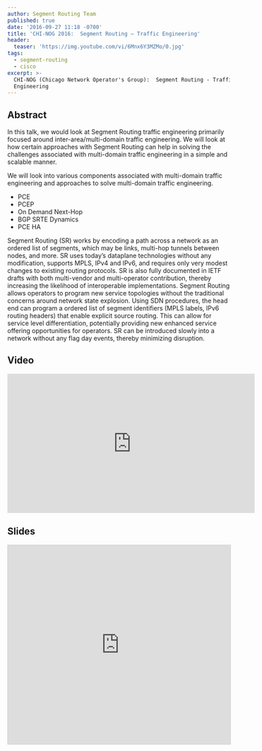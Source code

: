 ```yaml
---
author: Segment Routing Team
published: true
date: '2016-09-27 11:18 -0700'
title: 'CHI-NOG 2016:  Segment Routing – Traffic Engineering'
header:
  teaser: 'https://img.youtube.com/vi/6Mnx6Y3MZMo/0.jpg'
tags:
  - segment-routing
  - cisco
excerpt: >-
  CHI-NOG (Chicago Network Operator's Group):  Segment Routing - Traffic
  Engineering
---
```


## Abstract  

In this talk, we would look at Segment Routing traffic engineering primarily focused around inter-area/multi-domain traffic engineering. We will look at how certain approaches with Segment Routing can help in solving the challenges associated with multi-domain traffic engineering in a simple and scalable manner. 
    
    
We will look into various components associated with multi-domain traffic engineering and approaches to solve multi-domain traffic engineering.  

* PCE
* PCEP
* On Demand Next-Hop
* BGP SRTE Dynamics
* PCE HA  

Segment Routing (SR) works by encoding a path across a network as an ordered list of segments, which may be links, multi-hop tunnels between nodes, and more. SR uses today’s dataplane technologies without any modification, supports MPLS, IPv4 and IPv6, and requires only very modest changes to existing routing protocols. SR is also fully documented in IETF drafts with both multi-vendor and multi-operator contribution, thereby increasing the likelihood of interoperable implementations. Segment Routing allows operators to program new service topologies without the traditional concerns around network state explosion. Using SDN procedures, the head end can program a ordered list of segment identifiers (MPLS labels, IPv6 routing headers) that enable explicit source routing. This can allow for service level differentiation, potentially providing new enhanced service offering opportunities for operators. SR can be introduced slowly into a network without any flag day events, thereby minimizing disruption.  



## Video 

<iframe width="560" height="315" src="https://www.youtube.com/embed/6Mnx6Y3MZMo" frameborder="0" allowfullscreen></iframe>


## Slides  


<iframe src="https://app.box.com/embed/preview/zrdz0m4omx5jm2fxtav6q5o6raw7238f?theme=dark" width="800" height="450" frameborder="0" marginwidth="0" marginheight="0" scrolling="no" style="border:1px solid #CCC; border-width:1px; margin-bottom:5px; max-width: 100%;" allowfullscreen webkitallowfullscreen msallowfullscreen></iframe>

